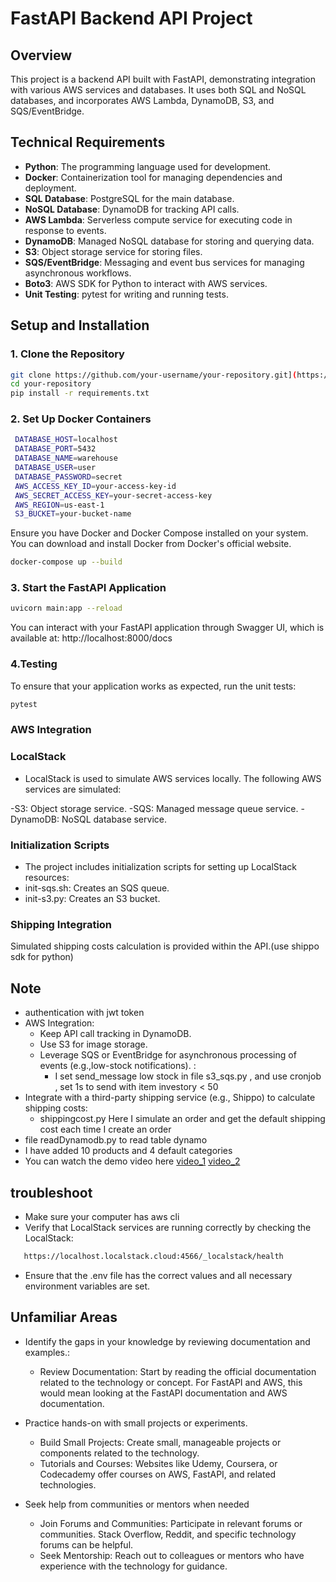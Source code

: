 # FastAPI Backend API Project

## Overview

This project is a backend API built with FastAPI, demonstrating integration with various AWS services and databases. It uses both SQL and NoSQL databases, and incorporates AWS Lambda, DynamoDB, S3, and SQS/EventBridge.

## Technical Requirements

- **Python**: The programming language used for development.
- **Docker**: Containerization tool for managing dependencies and deployment.
- **SQL Database**: PostgreSQL for the main database.
- **NoSQL Database**: DynamoDB for tracking API calls.
- **AWS Lambda**: Serverless compute service for executing code in response to events.
- **DynamoDB**: Managed NoSQL database for storing and querying data.
- **S3**: Object storage service for storing files.
- **SQS/EventBridge**: Messaging and event bus services for managing asynchronous workflows.
- **Boto3**: AWS SDK for Python to interact with AWS services.
- **Unit Testing**: pytest for writing and running tests.

## Setup and Installation

### 1. **Clone the Repository**
 ```bash
git clone https://github.com/your-username/your-repository.git](https://github.com/PhungGiaHao/ManagerProduct.git)
cd your-repository
pip install -r requirements.txt
```
### 2. **Set Up Docker Containers**

 ```bash
  DATABASE_HOST=localhost
  DATABASE_PORT=5432
  DATABASE_NAME=warehouse
  DATABASE_USER=user
  DATABASE_PASSWORD=secret
  AWS_ACCESS_KEY_ID=your-access-key-id
  AWS_SECRET_ACCESS_KEY=your-secret-access-key
  AWS_REGION=us-east-1
  S3_BUCKET=your-bucket-name
  ```
Ensure you have Docker and Docker Compose installed on your system. You can download and install Docker from Docker's official website.
```bash 
docker-compose up --build
```

### 3. **Start the FastAPI Application**

```bash 
uvicorn main:app --reload
```
You can interact with your FastAPI application through Swagger UI, which is available at:
http://localhost:8000/docs
### **4.Testing**
To ensure that your application works as expected, run the unit tests:
```bash 
pytest
```

### **AWS Integration**
### LocalStack
- LocalStack is used to simulate AWS services locally. The following AWS services are simulated:

-S3: Object storage service.
-SQS: Managed message queue service.
-DynamoDB: NoSQL database service.
### Initialization Scripts
- The project includes initialization scripts for setting up LocalStack resources:
- init-sqs.sh: Creates an SQS queue.
- init-s3.py: Creates an S3 bucket.

### Shipping Integration
Simulated shipping costs calculation is provided within the API.(use shippo sdk for python) 



## Note 
 - authentication with jwt token
 - AWS Integration:
   - Keep API call tracking in DynamoDB.
   - Use S3 for image storage.
   - Leverage SQS or EventBridge for asynchronous processing of events (e.g.,low-stock notifications). : 
     - I set send_message low stock in file s3_sqs.py , and use cronjob , set 1s to send with item investory < 50
  - Integrate with a third-party shipping service (e.g., Shippo) to calculate shipping costs: 
     - shippingcost.py Here I simulate an order and get the default shipping cost each time I create an order 
  - file readDynamodb.py to read table dynamo
  - I have added 10 products and 4 default categories
  - You can watch the demo video here
    [video_1](https://drive.google.com/file/d/1YBxbULGt19WxAuDfBLBoE4b5LFWYFdcn/view)
    [video_2](https://drive.google.com/file/d/1TWC1SH3hxiI0SQUKGZnXaNW8oo8IuSbw/view?usp=sharing)
## troubleshoot  
 - Make sure your computer has aws cli
 - Verify that LocalStack services are running correctly by checking the LocalStack:
 ```bash 
    https://localhost.localstack.cloud:4566/_localstack/health 
 ```

- Ensure that the .env file has the correct values and all necessary environment variables are set.


 
## Unfamiliar Areas 
  - Identify the gaps in your knowledge by reviewing documentation and examples.: 
    - Review Documentation: Start by reading the official documentation related to the technology or concept. For FastAPI and       AWS, this would mean looking at the FastAPI documentation and AWS documentation.

  - Practice hands-on with small projects or experiments.
    - Build Small Projects: Create small, manageable projects or components related to the technology. 
    - Tutorials and Courses: Websites like Udemy, Coursera, or Codecademy offer courses on AWS, FastAPI, and related    
       technologies.
    
  - Seek help from communities or mentors when needed
    - Join Forums and Communities: Participate in relevant forums or communities. Stack Overflow, Reddit, and specific 
      technology forums can be helpful.
    - Seek Mentorship: Reach out to colleagues or mentors who have experience with the technology for guidance.






